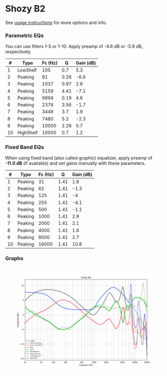 # Shozy B2
See [usage instructions](https://github.com/jaakkopasanen/AutoEq#usage) for more options and info.

### Parametric EQs
You can use filters 1-5 or 1-10. Apply preamp of -4.6 dB or -5.9 dB, respectively.

|   # | Type      |   Fc (Hz) |    Q |   Gain (dB) |
|-----|-----------|-----------|------|-------------|
|   1 | LowShelf  |       105 | 0.7  |         5.3 |
|   2 | Peaking   |        91 | 0.26 |        -6.6 |
|   3 | Peaking   |      1037 | 0.97 |         2.6 |
|   4 | Peaking   |      5159 | 4.41 |        -7.1 |
|   5 | Peaking   |      9894 | 0.19 |         4.6 |
|   6 | Peaking   |      2376 | 3.56 |        -1.7 |
|   7 | Peaking   |      3449 | 3.7  |         1.9 |
|   8 | Peaking   |      7480 | 5.2  |        -2.3 |
|   9 | Peaking   |     10000 | 2.28 |         0.7 |
|  10 | HighShelf |     10000 | 0.7  |         1.2 |

### Fixed Band EQs
When using fixed band (also called graphic) equalizer, apply preamp of **-11.0 dB** (if available) and set gains manually with these parameters.

|   # | Type    |   Fc (Hz) |    Q |   Gain (dB) |
|-----|---------|-----------|------|-------------|
|   1 | Peaking |        31 | 1.41 |         1.6 |
|   2 | Peaking |        62 | 1.41 |        -1.3 |
|   3 | Peaking |       125 | 1.41 |        -4   |
|   4 | Peaking |       250 | 1.41 |        -4.1 |
|   5 | Peaking |       500 | 1.41 |        -1.1 |
|   6 | Peaking |      1000 | 1.41 |         2.9 |
|   7 | Peaking |      2000 | 1.41 |         2.1 |
|   8 | Peaking |      4000 | 1.41 |         1.6 |
|   9 | Peaking |      8000 | 1.41 |         2.7 |
|  10 | Peaking |     16000 | 1.41 |        10.8 |

### Graphs
![](./Shozy%20B2.png)
